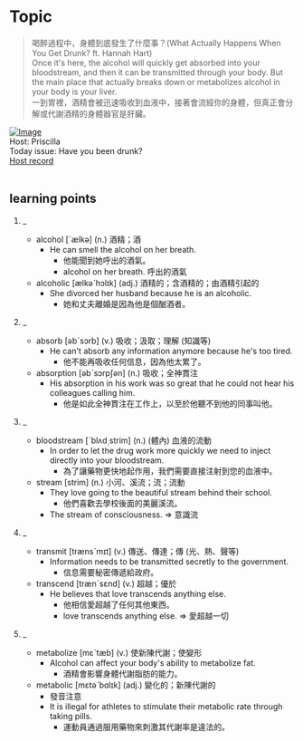 # Topic

> 喝醉過程中，身體到底發生了什麼事？(What Actually Happens When You Get Drunk? ft. Hannah Hart) <br>
> Once it's here, the alcohol will quickly get absorbed into your bloodstream, and then
it can be transmitted through your body. But the main place that actually breaks down or metabolizes alcohol in your body is your liver.  <br>
> 一到胃裡，酒精會被迅速吸收到血液中，接著會流經你的身體，但真正會分解或代謝酒精的身體器官是肝臟。 <br>

[![Image](https://cdn.voicetube.com/assets/thumbnails/orP6AtamYhY.jpg)](https://www.youtube.com/embed/orP6AtamYhY?rel=0&showinfo=0&cc_load_policy=0&controls=1&autoplay=1&iv_load_policy=3&playsinline=1&wmode=transparent&start=41&end=55&enablejsapi=1&origin=https://tw.voicetube.com&widgetid=1)<br>
Host: Priscilla
<br>Today issue: Have you been drunk?
<br>
[Host record](https://cdn.voicetube.com/tmp/everyday_records/priscilla.huang/2350.mp3)
<br><br>
## learning points
1. _
	* alcohol [ˋælkə] (n.) 酒精；酒
        - He can smell the alcohol on her breath.
            + 他能聞到她呼出的酒氣。
            +  alcohol on her breath. 呼出的酒氣
	* alcoholic [ælkəˋhɔlɪk] (adj.) 酒精的；含酒精的；由酒精引起的
        - She divorced her husband because he is an alcoholic.
            + 她和丈夫離婚是因為他是個酗酒者。

2. _
	* absorb [əbˋsɔrb] (v.) 吸收；汲取；理解 (知識等)
        - He can't absorb any information anymore because he's too tired.
            + 他不能再吸收任何信息，因為他太累了。
	* absorption [əbˋsɔrpʃən] (n.) 吸收；全神貫注
        - His absorption in his work was so great that he could not hear his colleagues calling him.
            + 他是如此全神貫注在工作上，以至於他聽不到他的同事叫他。

3. _
	* bloodstream [ˋblʌd͵strim] (n.) (體內) 血液的流動
        - In order to let the drug work more quickly we need to inject directly into your bloodstream.
            + 為了讓藥物更快地起作用，我們需要直接注射到您的血液中。
	* stream [strim] (n.) 小河、溪流；流；流動
        - They love going to the beautiful stream behind their school.
            + 他們喜歡去學校後面的美麗溪流。
        - The stream of consciousness. => 意識流

4. _
	* transmit [trænsˋmɪt] (v.) 傳送、傳達；傳 (光、熱、聲等)
        - Information needs to be transmitted secretly to the government.
            + 信息需要秘密傳遞給政府。
	* transcend [trænˋsɛnd] (v.) 超越；優於
        - He believes that love transcends anything else.
            + 他相信愛超越了任何其他東西。
            + love transcends anything else. => 愛超越一切

5. _
	* metabolize [mɛˋtæb] (v.) 使新陳代謝；使變形
        - Alcohol can affect your body's ability to metabolize fat.
            + 酒精會影響身體代謝脂肪的能力。
	* metabolic [mɛtəˋbɑlɪk] (adj.) 變化的；新陳代謝的
        - 發音注意
        - It is illegal for athletes to stimulate their metabolic rate through taking pills.
            + 運動員通過服用藥物來刺激其代謝率是違法的。

